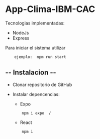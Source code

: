# App-Clima-IBM-CAC



Tecnologias implementadas:
* NodeJs
* Express


Para iniciar el sistema  utilizar 
```bash
    ejemplo:  npm run start
```

##  -- Instalacion --   

* Clonar repositorio de GitHub
* Instalar depencencias:

   * Expo
    ```bsh
        npm i expo  /
    ```
    * React
    ```bsh
        npm i 
    ```
   
   
